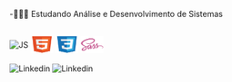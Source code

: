 -‍👨‍💻🚀 Estudando Análise e Desenvolvimento de Sistemas

<div style="display: inline_block"><br>
  <img align="center" alt="JS" height="30" width="40" src="https://cdn.jsdelivr.net/gh/devicons/devicon/icons/javascript/javascript-original.svg">
  <img align="center" alt="HTML" height="30" width="40" src="https://raw.githubusercontent.com/devicons/devicon/master/icons/html5/html5-original.svg">
  <img align="center" alt="CSS" height="30" width="40" src="https://raw.githubusercontent.com/devicons/devicon/master/icons/css3/css3-original.svg">
  <img align="center" alt="SCSS" height="30" width="40" src="https://raw.githubusercontent.com/devicons/devicon/master/icons/sass/sass-original.svg">
</div>
<br>
<div style="display: inline_block">
  <img align="center" height="40" alt="Linkedin" src="https://img.shields.io/badge/Gmail-D14836?style=for-the-badge&logo=gmail&logoColor=white">
  <img align="center" alt="Linkedin" src="https://img.shields.io/badge/LinkedIn-0077B5?style=for-the-badge&logo=linkedin&logoColor=white">
</div>
